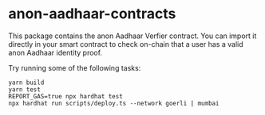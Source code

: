 # anon-aadhaar-contracts

This package contains the anon Aadhaar Verfier contract. You can import it directly in your smart contract to check on-chain that a user has a valid anon Aadhaar identity proof.

Try running some of the following tasks:

```shell
yarn build
yarn test
REPORT_GAS=true npx hardhat test
npx hardhat run scripts/deploy.ts --network goerli | mumbai
```
